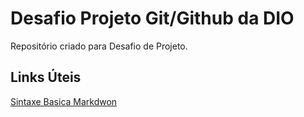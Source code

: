 # Desafio Projeto Git/Github da DIO
Repositório criado para Desafio de  Projeto.

## Links Úteis
[Sintaxe Basica Markdwon](https://www.markdownguide.org/basic-syntax)
